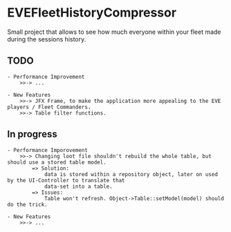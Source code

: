 # EVEFleetHistoryCompressor
Small project that allows to see how much everyone within your fleet made during the sessions history.

## TODO
	- Performance Improvement
		>>-> ...
		
	- New Features
		>>-> JFX Frame, to make the application more appealing to the EVE players / Fleet Commanders.
		>>-> Table filter functions.
		
## In progress
	- Performance Imporovement
		>>-> Changing loot file shouldn't rebuild the whole table, but should use a stored table model.
			=> Solution:
				data is stored within a repository object, later on used by the UI-Controller to translate that
				data-set into a table.
			=> Issues:
				Table won't refresh. Object->Table::setModel(model) should do the trick.
		
	- New Features
		>>-> ...